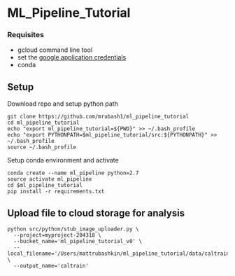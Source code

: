 # ML_Pipeline_Tutorial

### Requisites
- gcloud command line tool
- set the [google application credentials](https://cloud.google.com/docs/authentication/getting-started)
- conda

## Setup 
Download repo and setup python path
```
git clone https://github.com/mrubash1/ml_pipeline_tutorial
cd ml_pipeline_tutorial
echo "export ml_pipeline_tutorial=${PWD}" >> ~/.bash_profile
echo "export PYTHONPATH=$ml_pipeline_tutorial/src:${PYTHONPATH}" >> ~/.bash_profile
source ~/.bash_profile
```
Setup conda environment and activate
```
conda create --name ml_pipeline python=2.7
source activate ml_pipeline
cd $ml_pipeline_tutorial
pip install -r requirements.txt
```

## Upload file to cloud storage for analysis
```
python src/python/stub_image_uploader.py \
  --project=myproject-204318 \
  --bucket_name='ml_pipeline_tutorial_v0' \
  --local_filename='/Users/mattrubashkin/ml_pipeline_tutorial/data/caltrain.jpg' \
  --output_name='caltrain'
```



